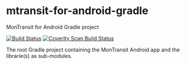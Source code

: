 mtransit-for-android-gradle
===========================
MonTransit for Android Gradle project

[![Build Status](https://travis-ci.org/mtransitapps/mtransit-for-android-gradle.svg)](https://travis-ci.org/mtransitapps/mtransit-for-android-gradle)
[![Coverity Scan Build Status](https://scan.coverity.com/projects/3792/badge.svg)](https://scan.coverity.com/projects/3792)

The root Gradle project containing the MonTransit Android app and the librarie(s) as sub-modules.
